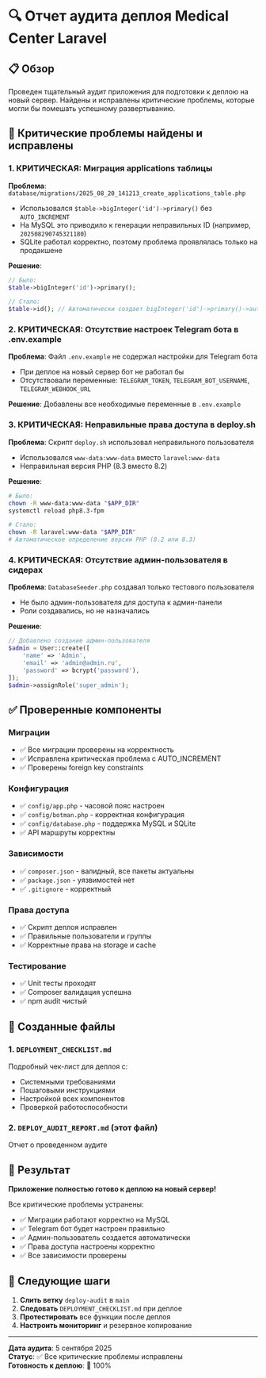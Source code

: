 # 🔍 Отчет аудита деплоя Medical Center Laravel

## 📋 Обзор

Проведен тщательный аудит приложения для подготовки к деплою на новый сервер. Найдены и исправлены критические проблемы, которые могли бы помешать успешному развертыванию.

## 🚨 Критические проблемы найдены и исправлены

### 1. **КРИТИЧЕСКАЯ**: Миграция applications таблицы
**Проблема**: `database/migrations/2025_08_20_141213_create_applications_table.php`
- Использовался `$table->bigInteger('id')->primary()` без `AUTO_INCREMENT`
- На MySQL это приводило к генерации неправильных ID (например, `202508290745321180`)
- SQLite работал корректно, поэтому проблема проявлялась только на продакшене

**Решение**: 
```php
// Было:
$table->bigInteger('id')->primary();

// Стало:
$table->id(); // Автоматически создает bigInteger('id')->primary()->autoIncrement()
```

### 2. **КРИТИЧЕСКАЯ**: Отсутствие настроек Telegram бота в .env.example
**Проблема**: Файл `.env.example` не содержал настройки для Telegram бота
- При деплое на новый сервер бот не работал бы
- Отсутствовали переменные: `TELEGRAM_TOKEN`, `TELEGRAM_BOT_USERNAME`, `TELEGRAM_WEBHOOK_URL`

**Решение**: Добавлены все необходимые переменные в `.env.example`

### 3. **КРИТИЧЕСКАЯ**: Неправильные права доступа в deploy.sh
**Проблема**: Скрипт `deploy.sh` использовал неправильного пользователя
- Использовался `www-data:www-data` вместо `laravel:www-data`
- Неправильная версия PHP (8.3 вместо 8.2)

**Решение**: 
```bash
# Было:
chown -R www-data:www-data "$APP_DIR"
systemctl reload php8.3-fpm

# Стало:
chown -R laravel:www-data "$APP_DIR"
# Автоматическое определение версии PHP (8.2 или 8.3)
```

### 4. **КРИТИЧЕСКАЯ**: Отсутствие админ-пользователя в сидерах
**Проблема**: `DatabaseSeeder.php` создавал только тестового пользователя
- Не было админ-пользователя для доступа к админ-панели
- Роли создавались, но не назначались

**Решение**: 
```php
// Добавлено создание админ-пользователя
$admin = User::create([
    'name' => 'Admin',
    'email' => 'admin@admin.ru',
    'password' => bcrypt('password'),
]);
$admin->assignRole('super_admin');
```

## ✅ Проверенные компоненты

### Миграции
- ✅ Все миграции проверены на корректность
- ✅ Исправлена критическая проблема с AUTO_INCREMENT
- ✅ Проверены foreign key constraints

### Конфигурация
- ✅ `config/app.php` - часовой пояс настроен
- ✅ `config/botman.php` - корректная конфигурация
- ✅ `config/database.php` - поддержка MySQL и SQLite
- ✅ API маршруты корректны

### Зависимости
- ✅ `composer.json` - валидный, все пакеты актуальны
- ✅ `package.json` - уязвимостей нет
- ✅ `.gitignore` - корректный

### Права доступа
- ✅ Скрипт деплоя исправлен
- ✅ Правильные пользователи и группы
- ✅ Корректные права на storage и cache

### Тестирование
- ✅ Unit тесты проходят
- ✅ Composer валидация успешна
- ✅ npm audit чистый

## 📁 Созданные файлы

### 1. `DEPLOYMENT_CHECKLIST.md`
Подробный чек-лист для деплоя с:
- Системными требованиями
- Пошаговыми инструкциями
- Настройкой всех компонентов
- Проверкой работоспособности

### 2. `DEPLOY_AUDIT_REPORT.md` (этот файл)
Отчет о проведенном аудите

## 🎯 Результат

**Приложение полностью готово к деплою на новый сервер!**

Все критические проблемы устранены:
- ✅ Миграции работают корректно на MySQL
- ✅ Telegram бот будет настроен правильно
- ✅ Админ-пользователь создается автоматически
- ✅ Права доступа настроены корректно
- ✅ Все зависимости проверены

## 🚀 Следующие шаги

1. **Слить ветку** `deploy-audit` в `main`
2. **Следовать** `DEPLOYMENT_CHECKLIST.md` при деплое
3. **Протестировать** все функции после деплоя
4. **Настроить мониторинг** и резервное копирование

---

**Дата аудита**: 5 сентября 2025  
**Статус**: ✅ Все критические проблемы исправлены  
**Готовность к деплою**: 🚀 100%
